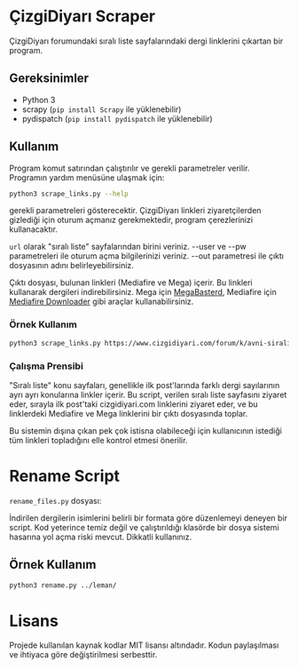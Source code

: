 # ÇizgiDiyarı Scraper

ÇizgiDiyarı forumundaki sıralı liste sayfalarındaki dergi linklerini çıkartan bir program.

## Gereksinimler

- Python 3
- scrapy (`pip install Scrapy` ile yüklenebilir)
- pydispatch (`pip install pydispatch` ile yüklenebilir)

## Kullanım

Program komut satırından çalıştırılır ve gerekli parametreler verilir. Programın yardım menüsüne ulaşmak için:

```bash
python3 scrape_links.py --help
```
gerekli parametreleri gösterecektir. ÇizgiDiyarı linkleri ziyaretçilerden gizlediği için oturum açmanız gerekmektedir, program çerezlerinizi kullanacaktır.

`url` olarak "sıralı liste" sayfalarından birini veriniz. --user ve --pw parametreleri ile oturum açma bilgilerinizi veriniz. --out parametresi ile çıktı dosyasının adını belirleyebilirsiniz.

Çıktı dosyası, bulunan linkleri (Mediafire ve Mega) içerir. Bu linkleri kullanarak dergileri indirebilirsiniz. Mega için [MegaBasterd](https://github.com/tonikelope/megabasterd), Mediafire için [Mediafire Downloader](https://github.com/Hungnth/mediafire-downloader/tree/master) gibi araçlar kullanabilirsiniz.

### Örnek Kullanım

```bash
python3 scrape_links.py https://www.cizgidiyari.com/forum/k/avni-sirali-liste.35298/ kullanici_adim sifrem123 links_avni.txt
```

### Çalışma Prensibi

"Sıralı liste" konu sayfaları, genellikle ilk post'larında farklı dergi sayılarının ayrı ayrı konularına linkler içerir. Bu script, verilen sıralı liste sayfasını ziyaret eder, sırayla ilk post'taki cizgidiyari.com linklerini ziyaret eder, ve bu linklerdeki Mediafire ve Mega linklerini bir çıktı dosyasında toplar.

Bu sistemin dışına çıkan pek çok istisna olabileceği için kullanıcının istediği tüm linkleri topladığını elle kontrol etmesi önerilir.

# Rename Script
`rename_files.py` dosyası:

İndirilen dergilerin isimlerini belirli bir formata göre düzenlemeyi deneyen bir script. Kod yeterince temiz değil ve çalıştırıldığı klasörde bir dosya sistemi hasarına yol açma riski mevcut. Dikkatli kullanınız.

## Örnek Kullanım

```bash
python3 rename.py ../leman/
```

# Lisans
Projede kullanılan kaynak kodlar MIT lisansı altındadır.
Kodun paylaşılması ve ihtiyaca göre değiştirilmesi serbesttir.